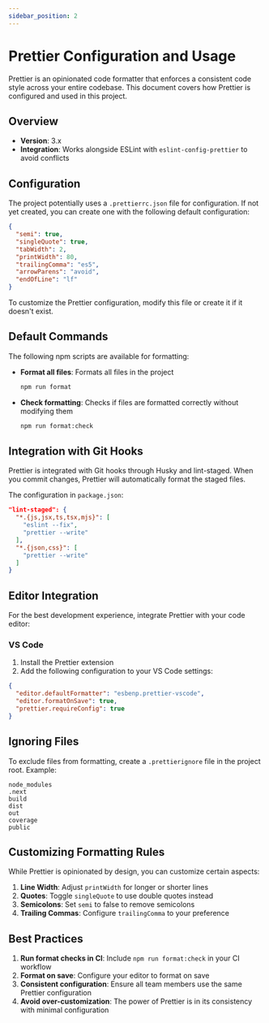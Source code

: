 ```yaml
---
sidebar_position: 2
---
```


# Prettier Configuration and Usage

Prettier is an opinionated code formatter that enforces a consistent code style across your entire codebase. This document covers how Prettier is configured and used in this project.

## Overview

- **Version**: 3.x
- **Integration**: Works alongside ESLint with `eslint-config-prettier` to avoid conflicts

## Configuration

The project potentially uses a `.prettierrc.json` file for configuration. If not yet created, you can create one with the following default configuration:

```json
{
  "semi": true,
  "singleQuote": true,
  "tabWidth": 2,
  "printWidth": 80,
  "trailingComma": "es5",
  "arrowParens": "avoid",
  "endOfLine": "lf"
}
```

To customize the Prettier configuration, modify this file or create it if it doesn't exist.

## Default Commands

The following npm scripts are available for formatting:

- **Format all files**: Formats all files in the project
  ```bash
  npm run format
  ```

- **Check formatting**: Checks if files are formatted correctly without modifying them
  ```bash
  npm run format:check
  ```

## Integration with Git Hooks

Prettier is integrated with Git hooks through Husky and lint-staged. When you commit changes, Prettier will automatically format the staged files.

The configuration in `package.json`:

```json
"lint-staged": {
  "*.{js,jsx,ts,tsx,mjs}": [
    "eslint --fix",
    "prettier --write"
  ],
  "*.{json,css}": [
    "prettier --write"
  ]
}
```

## Editor Integration

For the best development experience, integrate Prettier with your code editor:

### VS Code

1. Install the Prettier extension
2. Add the following configuration to your VS Code settings:

```json
{
  "editor.defaultFormatter": "esbenp.prettier-vscode",
  "editor.formatOnSave": true,
  "prettier.requireConfig": true
}
```

## Ignoring Files

To exclude files from formatting, create a `.prettierignore` file in the project root. Example:

```
node_modules
.next
build
dist
out
coverage
public
```

## Customizing Formatting Rules

While Prettier is opinionated by design, you can customize certain aspects:

1. **Line Width**: Adjust `printWidth` for longer or shorter lines
2. **Quotes**: Toggle `singleQuote` to use double quotes instead
3. **Semicolons**: Set `semi` to false to remove semicolons
4. **Trailing Commas**: Configure `trailingComma` to your preference

## Best Practices

1. **Run format checks in CI**: Include `npm run format:check` in your CI workflow
2. **Format on save**: Configure your editor to format on save
3. **Consistent configuration**: Ensure all team members use the same Prettier configuration
4. **Avoid over-customization**: The power of Prettier is in its consistency with minimal configuration
